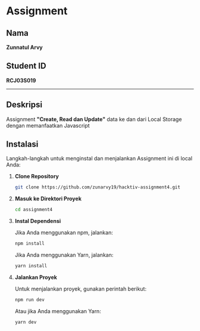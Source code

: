 # Assignment

## Nama

**Zunnatul Arvy**

## Student ID

**RCJ03S019**

---

## Deskripsi

Assignment **"Create, Read dan Update"** data ke dan dari Local Storage dengan memanfaatkan Javascript

## Instalasi

Langkah-langkah untuk menginstal dan menjalankan Assignment ini di local Anda:

1. **Clone Repository**

   ```bash
   git clone https://github.com/zunarvy19/hacktiv-assignment4.git
   ```

2. **Masuk ke Direktori Proyek**

   ```bash
   cd assignment4
   ```

3. **Instal Dependensi**

   Jika Anda menggunakan npm, jalankan:

   ```bash
   npm install
   ```

   Jika Anda menggunakan Yarn, jalankan:

   ```bash
   yarn install
   ```

4. **Jalankan Proyek**

   Untuk menjalankan proyek, gunakan perintah berikut:

   ```bash
   npm run dev
   ```

   Atau jika Anda menggunakan Yarn:

   ```bash
   yarn dev
   ```
